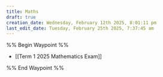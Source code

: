 ```yaml
---
title: Maths
draft: true
creation_date: Wednesday, February 12th 2025, 8:01:11 pm
last_edit_date: Tuesday, February 25th 2025, 7:37:45 am
---
```


%% Begin Waypoint %%
- [[Term 1 2025 Mathematics Exam]]

%% End Waypoint %%
